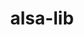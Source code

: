 ---
title: "alsa-lib"
layout: cache
categories: [package, v0.19]
meta: {"versions": ["1.2.3.2"], "compilers": ["gcc@=11.1.0", "gcc@=7.3.1", "oneapi@=2022.1.0"], "oss": ["amzn2", "ubuntu20.04"], "platforms": ["linux"], "targets": ["aarch64", "neoverse_n1", "x86_64", "x86_64_v3"], "stacks": ["aws-ahug", "aws-ahug-aarch64", "aws-isc", "aws-isc-aarch64", "e4s", "e4s-oneapi", "ml-cpu", "ml-cuda"], "num_specs": 5, "num_specs_by_stack": {"aws-isc-aarch64": 2, "aws-ahug-aarch64": 2, "ml-cuda": 1, "ml-cpu": 1, "aws-ahug": 1, "aws-isc": 1, "e4s": 1, "e4s-oneapi": 1}}
spec_details: [{"hash": "mrrx5c55trhl35esb6znbiodlygzckb5", "compiler": "gcc@=7.3.1", "versions": ["1.2.3.2"], "os": "amzn2", "platform": "linux", "target": "aarch64", "variants": ["build_system=autotools", "~python"], "stacks": ["aws-isc-aarch64", "aws-ahug-aarch64"], "size": "-", "tarball": "https://binaries.spack.io/releases/v0.19/build_cache/linux-amzn2-aarch64/gcc-7.3.1/alsa-lib-1.2.3.2/linux-amzn2-aarch64-gcc-7.3.1-alsa-lib-1.2.3.2-mrrx5c55trhl35esb6znbiodlygzckb5.spack"}, {"hash": "d3wy2e73742pk4yckkxlwq3pn3mtgzix", "compiler": "gcc@=7.3.1", "versions": ["1.2.3.2"], "os": "amzn2", "platform": "linux", "target": "neoverse_n1", "variants": ["build_system=autotools", "~python"], "stacks": ["aws-isc-aarch64", "aws-ahug-aarch64"], "size": "-", "tarball": "https://binaries.spack.io/releases/v0.19/build_cache/linux-amzn2-neoverse_n1/gcc-7.3.1/alsa-lib-1.2.3.2/linux-amzn2-neoverse_n1-gcc-7.3.1-alsa-lib-1.2.3.2-d3wy2e73742pk4yckkxlwq3pn3mtgzix.spack"}, {"hash": "qscw32byoiufqix4bdhm2u7ftrkksn64", "compiler": "gcc@=7.3.1", "versions": ["1.2.3.2"], "os": "amzn2", "platform": "linux", "target": "x86_64_v3", "variants": ["build_system=autotools", "~python"], "stacks": ["ml-cuda", "ml-cpu", "aws-ahug", "aws-isc"], "size": "-", "tarball": "https://binaries.spack.io/releases/v0.19/build_cache/linux-amzn2-x86_64_v3/gcc-7.3.1/alsa-lib-1.2.3.2/linux-amzn2-x86_64_v3-gcc-7.3.1-alsa-lib-1.2.3.2-qscw32byoiufqix4bdhm2u7ftrkksn64.spack"}, {"hash": "zz3fwu4az25hcauged743trin3myuljz", "compiler": "gcc@=11.1.0", "versions": ["1.2.3.2"], "os": "ubuntu20.04", "platform": "linux", "target": "x86_64", "variants": ["build_system=autotools", "~python"], "stacks": ["e4s"], "size": "-", "tarball": "https://binaries.spack.io/releases/v0.19/build_cache/linux-ubuntu20.04-x86_64/gcc-11.1.0/alsa-lib-1.2.3.2/linux-ubuntu20.04-x86_64-gcc-11.1.0-alsa-lib-1.2.3.2-zz3fwu4az25hcauged743trin3myuljz.spack"}, {"hash": "7ae73ei4ohch4alifhyywrvjybb626j6", "compiler": "oneapi@=2022.1.0", "versions": ["1.2.3.2"], "os": "ubuntu20.04", "platform": "linux", "target": "x86_64", "variants": ["build_system=autotools", "~python"], "stacks": ["e4s-oneapi"], "size": "-", "tarball": "https://binaries.spack.io/releases/v0.19/build_cache/linux-ubuntu20.04-x86_64/oneapi-2022.1.0/alsa-lib-1.2.3.2/linux-ubuntu20.04-x86_64-oneapi-2022.1.0-alsa-lib-1.2.3.2-7ae73ei4ohch4alifhyywrvjybb626j6.spack"}]
---